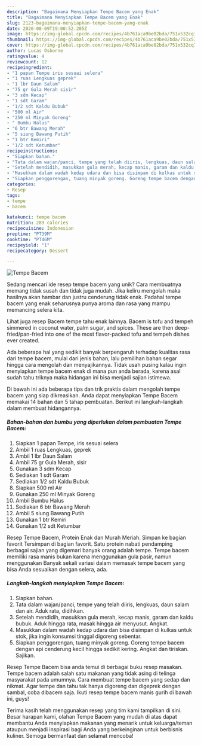 ```yaml
---
description: "Bagaimana Menyiapkan Tempe Bacem yang Enak"
title: "Bagaimana Menyiapkan Tempe Bacem yang Enak"
slug: 2123-bagaimana-menyiapkan-tempe-bacem-yang-enak
date: 2020-08-09T19:00:52.205Z
image: https://img-global.cpcdn.com/recipes/4b761aca9be02bda/751x532cq70/tempe-bacem-foto-resep-utama.jpg
thumbnail: https://img-global.cpcdn.com/recipes/4b761aca9be02bda/751x532cq70/tempe-bacem-foto-resep-utama.jpg
cover: https://img-global.cpcdn.com/recipes/4b761aca9be02bda/751x532cq70/tempe-bacem-foto-resep-utama.jpg
author: Lucas Osborne
ratingvalue: 4
reviewcount: 12
recipeingredient:
- "1 papan Tempe iris sesuai selera"
- "1 ruas Lengkuas geprek"
- "1 lbr Daun Salam"
- "75 gr Gula Merah sisir"
- "3 sdm Kecap"
- "1 sdt Garam"
- "1/2 sdt Kaldu Bubuk"
- "500 ml Air"
- "250 ml Minyak Goreng"
- " Bumbu Halus"
- "6 btr Bawang Merah"
- "5 siung Bawang Putih"
- "1 btr Kemiri"
- "1/2 sdt Ketumbar"
recipeinstructions:
- "Siapkan bahan."
- "Tata dalam wajan/panci, tempe yang telah diiris, lengkuas, daun salam dan air. Aduk rata, didihkan."
- "Setelah mendidih, masukkan gula merah, kecap manis, garam dan kaldu bubuk. Aduk hingga rata, masak hingga air menyusut. Angkat."
- "Masukkan dalam wadah kedap udara dan bisa disimpan di kulkas untuk stok, jika ingin konsumsi tinggal digoreng sebentar."
- "Siapkan penggorengan, tuang minyak goreng. Goreng tempe bacem dengan api cenderung kecil hingga sedikit kering. Angkat dan tiriskan. Sajikan."
categories:
- Resep
tags:
- tempe
- bacem

katakunci: tempe bacem 
nutrition: 289 calories
recipecuisine: Indonesian
preptime: "PT39M"
cooktime: "PT46M"
recipeyield: "1"
recipecategory: Dessert

---
```



![Tempe Bacem](https://img-global.cpcdn.com/recipes/4b761aca9be02bda/751x532cq70/tempe-bacem-foto-resep-utama.jpg)

Sedang mencari ide resep tempe bacem yang unik? Cara membuatnya memang tidak susah dan tidak juga mudah. Jika keliru mengolah maka hasilnya akan hambar dan justru cenderung tidak enak. Padahal tempe bacem yang enak seharusnya punya aroma dan rasa yang mampu memancing selera kita.

Lihat juga resep Bacem tempe tahu enak lainnya. Bacem is tofu and tempeh simmered in coconut water, palm sugar, and spices. These are then deep-fried/pan-fried into one of the most flavor-packed tofu and tempeh dishes ever created.

Ada beberapa hal yang sedikit banyak berpengaruh terhadap kualitas rasa dari tempe bacem, mulai dari jenis bahan, lalu pemilihan bahan segar hingga cara mengolah dan menyajikannya. Tidak usah pusing kalau ingin menyiapkan tempe bacem enak di mana pun anda berada, karena asal sudah tahu triknya maka hidangan ini bisa menjadi sajian istimewa.


Di bawah ini ada beberapa tips dan trik praktis dalam mengolah tempe bacem yang siap dikreasikan. Anda dapat menyiapkan Tempe Bacem memakai 14 bahan dan 5 tahap pembuatan. Berikut ini langkah-langkah dalam membuat hidangannya.

<!--inarticleads1-->

##### Bahan-bahan dan bumbu yang diperlukan dalam pembuatan Tempe Bacem:

1. Siapkan 1 papan Tempe, iris sesuai selera
1. Ambil 1 ruas Lengkuas, geprek
1. Ambil 1 lbr Daun Salam
1. Ambil 75 gr Gula Merah, sisir
1. Gunakan 3 sdm Kecap
1. Sediakan 1 sdt Garam
1. Sediakan 1/2 sdt Kaldu Bubuk
1. Siapkan 500 ml Air
1. Gunakan 250 ml Minyak Goreng
1. Ambil  Bumbu Halus
1. Sediakan 6 btr Bawang Merah
1. Ambil 5 siung Bawang Putih
1. Gunakan 1 btr Kemiri
1. Gunakan 1/2 sdt Ketumbar


Resep Tempe Bacem, Protein Enak dan Murah Meriah. Simpan ke bagian favorit Tersimpan di bagian favorit. Satu protein nabati pendamping berbagai sajian yang digemari banyak orang adalah tempe. Tempe bacem memiliki rasa manis bukan karena menggunakan gula pasir, namun menggunakan Banyak sekali variasi dalam memasak tempe bacem yang bisa Anda sesuaikan dengan selera, ada. 

<!--inarticleads2-->

##### Langkah-langkah menyiapkan Tempe Bacem:

1. Siapkan bahan.
1. Tata dalam wajan/panci, tempe yang telah diiris, lengkuas, daun salam dan air. Aduk rata, didihkan.
1. Setelah mendidih, masukkan gula merah, kecap manis, garam dan kaldu bubuk. Aduk hingga rata, masak hingga air menyusut. Angkat.
1. Masukkan dalam wadah kedap udara dan bisa disimpan di kulkas untuk stok, jika ingin konsumsi tinggal digoreng sebentar.
1. Siapkan penggorengan, tuang minyak goreng. Goreng tempe bacem dengan api cenderung kecil hingga sedikit kering. Angkat dan tiriskan. Sajikan.


Resep Tempe Bacem bisa anda temui di berbagai buku resep masakan. Tempe bacem adalah salah satu makanan yang tidak asing di telinga masyarakat pada umumnya. Cara membuat tempe bacem yang sedap dan nikmat. Agar tempe dan tahu tak hanya digoreng dan digeprek dengan sambal, coba dibacem saja. Ikuti resep tempe bacem manis gurih di bawah ini, guys! 

Terima kasih telah menggunakan resep yang tim kami tampilkan di sini. Besar harapan kami, olahan Tempe Bacem yang mudah di atas dapat membantu Anda menyiapkan makanan yang menarik untuk keluarga/teman ataupun menjadi inspirasi bagi Anda yang berkeinginan untuk berbisnis kuliner. Semoga bermanfaat dan selamat mencoba!
